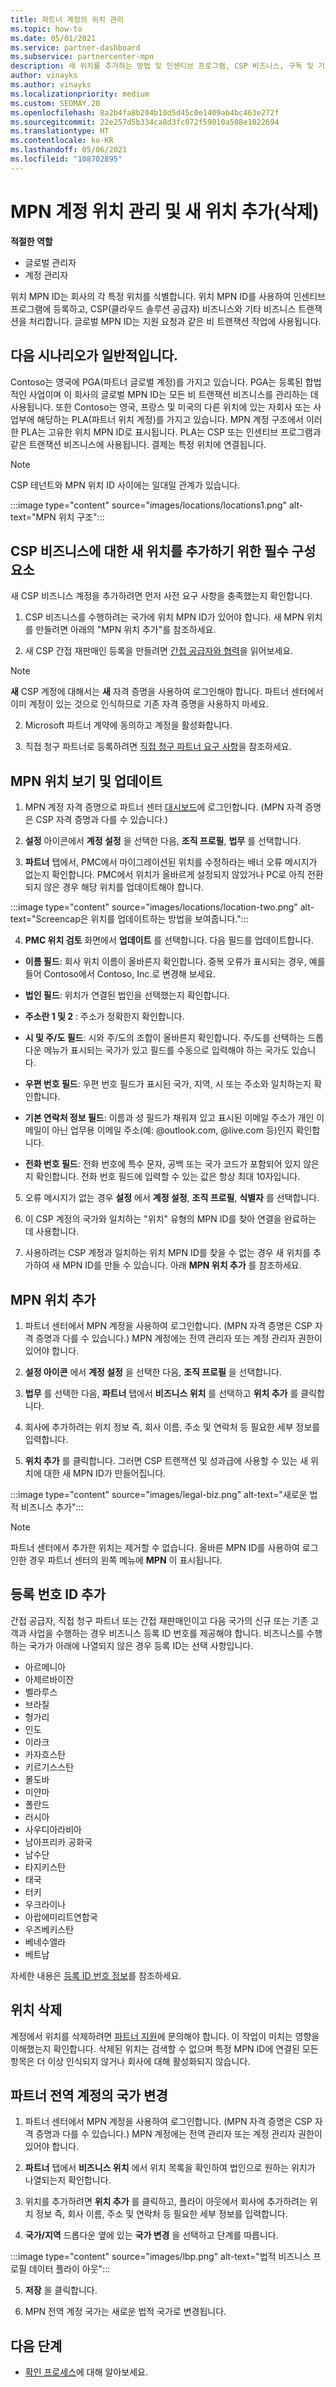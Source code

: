 ```yaml
---
title: 파트너 계정의 위치 관리
ms.topic: how-to
ms.date: 05/01/2021
ms.service: partner-dashboard
ms.subservice: partnercenter-mpn
description: 새 위치를 추가하는 방법 및 인센티브 프로그램, CSP 비즈니스, 구독 및 기타 트랜잭션에서 위치 MPN ID를 사용하는 방법을 알아봅니다.
author: vinayks
ms.author: vinayks
ms.localizationpriority: medium
ms.custom: SEOMAY.20
ms.openlocfilehash: 8a2b4fa8b204b10d5d45c0e1409ab4bc463e272f
ms.sourcegitcommit: 22e257d5b334ca8d3fc072f59010a508e1022694
ms.translationtype: HT
ms.contentlocale: ko-KR
ms.lasthandoff: 05/06/2021
ms.locfileid: "108702895"
---
```

# <a name="manage-your-mpn-account-locations-and-add-delete-a-location"></a>MPN 계정 위치 관리 및 새 위치 추가(삭제)


**적절한 역할**

- 글로벌 관리자
- 계정 관리자

위치 MPN ID는 회사의 각 특정 위치를 식별합니다. 위치 MPN ID를 사용하여 인센티브 프로그램에 등록하고, CSP(클라우드 솔루션 공급자) 비즈니스와 기타 비즈니스 트랜잭션을 처리합니다. 글로벌 MPN ID는 지원 요청과 같은 비 트랜잭션 작업에 사용됩니다.

## <a name="the-following-scenario-is-typical"></a>다음 시나리오가 일반적입니다.

Contoso는 영국에 PGA(파트너 글로벌 계정)를 가지고 있습니다. PGA는 등록된 합법적인 사업이며 이 회사의 글로벌 MPN ID는 모든 비 트랜잭션 비즈니스를 관리하는 데 사용됩니다. 또한 Contoso는 영국, 프랑스 및 미국의 다른 위치에 있는 자회사 또는 사업부에 해당하는 PLA(파트너 위치 계정)를 가지고 있습니다. MPN 계정 구조에서 이러한 PLA는 고유한 위치 MPN ID로 표시됩니다. PLA는 CSP 또는 인센티브 프로그램과 같은 트랜잭션 비즈니스에 사용됩니다. 결제는 특정 위치에 연결됩니다. 

>[!NOTE]
>CSP 테넌트와 MPN 위치 ID 사이에는 일대일 관계가 있습니다.

:::image type="content" source="images/locations/locations1.png" alt-text="MPN 위치 구조":::

## <a name="prerequisites-in-order-to-add-a-new-account-for-a-csp-business"></a>CSP 비즈니스에 대한 새 위치를 추가하기 위한 필수 구성 요소

새 CSP 비즈니스 계정을 추가하려면 먼저 사전 요구 사항을 충족했는지 확인합니다.

1. CSP 비즈니스를 수행하려는 국가에 위치 MPN ID가 있어야 합니다. 새 MPN 위치를 만들려면 아래의 "MPN 위치 추가"를 참조하세요.
  
1. 새 CSP 간접 재판매인 등록을 만들려면 [간접 공급자와 협력](indirect-reseller-tasks-in-partner-center.md#get-started)을 읽어보세요. 

>[!NOTE] 
 >**새** CSP 계정에 대해서는 **새** 자격 증명을 사용하여 로그인해야 합니다. 파트너 센터에서 이미 계정이 있는 것으로 인식하므로 기존 자격 증명을 사용하지 마세요.

2. Microsoft 파트너 계약에 동의하고 계정을 활성화합니다.

1. 직접 청구 파트너로 등록하려면 [직접 청구 파트너 요구 사항](direct-partner-new-requirements.md)을 참조하세요.

## <a name="view-and-update-your-mpn-locations"></a>MPN 위치 보기 및 업데이트

1. MPN 계정 자격 증명으로 파트너 센터 [대시보드](https://partner.microsoft.com/dashboard/home)에 로그인합니다. (MPN 자격 증명은 CSP 자격 증명과 다를 수 있습니다.) 
 
1. **설정** 아이콘에서 **계정 설정** 을 선택한 다음, **조직 프로필**, **법무** 를 선택합니다. 

1. **파트너** 탭에서, PMC에서 마이그레이션된 위치를 수정하라는 배너 오류 메시지가 없는지 확인합니다.  PMC에서 위치가 올바르게 설정되지 않았거나 PC로 아직 전환되지 않은 경우 해당 위치를 업데이트해야 합니다.

:::image type="content" source="images/locations/location-two.png" alt-text="Screencap은 위치를 업데이트하는 방법을 보여줍니다.":::
 
4.  **PMC 위치 검토** 화면에서 **업데이트** 를 선택합니다.
다음 필드를 업데이트합니다.

- **이름 필드**: 회사 위치 이름이 올바른지 확인합니다. 중복 오류가 표시되는 경우, 예를 들어 Contoso에서 Contoso, Inc.로 변경해 보세요.

- **법인 필드**: 위치가 연결된 법인을 선택했는지 확인합니다.

- **주소란 1 및 2** : 주소가 정확한지 확인합니다.

- **시 및 주/도 필드**: 시와 주/도의 조합이 올바른지 확인합니다. 주/도를 선택하는 드롭다운 메뉴가 표시되는 국가가 있고 필드를 수동으로 입력해야 하는 국가도 있습니다.

- **우편 번호 필드**: 우편 번호 필드가 표시된 국가, 지역, 시 또는 주소와 일치하는지 확인합니다.

- **기본 연락처 정보 필드**: 이름과 성 필드가 채워져 있고 표시된 이메일 주소가 개인 이메일이 아닌 업무용 이메일 주소(예: @outlook.com, @live.com 등)인지 확인합니다.

- **전화 번호 필드**: 전화 번호에 특수 문자, 공백 또는 국가 코드가 포함되어 있지 않은지 확인합니다. 전화 번호 필드에 입력할 수 있는 값은 항상 최대 10자입니다.

5. 오류 메시지가 없는 경우 **설정** 에서 **계정 설정**, **조직 프로필**, **식별자** 를 선택합니다.

6. 이 CSP 계정의 국가와 일치하는 "위치" 유형의 MPN ID를 찾아 연결을 완료하는 데 사용합니다.

7. 사용하려는 CSP 계정과 일치하는 위치 MPN ID를 찾을 수 없는 경우 새 위치를 추가하여 새 MPN ID를 만들 수 있습니다. 아래 **MPN 위치 추가** 를 참조하세요.

## <a name="add-an-mpn-location"></a>MPN 위치 추가

1. 파트너 센터에서 MPN 계정을 사용하여 로그인합니다. (MPN 자격 증명은 CSP 자격 증명과 다를 수 있습니다.) MPN 계정에는 전역 관리자 또는 계정 관리자 권한이 있어야 합니다. 

1. **설정 아이콘** 에서 **계정 설정** 을 선택한 다음, **조직 프로필** 을 선택합니다.

2. **법무** 를 선택한 다음, **파트너** 탭에서 **비즈니스 위치** 를 선택하고 **위치 추가** 를 클릭합니다.

3. 회사에 추가하려는 위치 정보 즉, 회사 이름, 주소 및 연락처 등 필요한 세부 정보를 입력합니다.
 
1. **위치 추가** 를 클릭합니다. 그러면 CSP 트랜잭션 및 성과급에 사용할 수 있는 새 위치에 대한 새 MPN ID가 만들어집니다.

:::image type="content" source="images/legal-biz.png" alt-text="새로운 법적 비즈니스 추가":::

> [!NOTE]
> 파트너 센터에서 추가한 위치는 제거할 수 없습니다. 올바른 MPN ID를 사용하여 로그인한 경우 파트너 센터의 왼쪽 메뉴에 **MPN** 이 표시됩니다.

## <a name="add-the-registration-number-id"></a>등록 번호 ID 추가

간접 공급자, 직접 청구 파트너 또는 간접 재판매인이고 다음 국가의 신규 또는 기존 고객과 사업을 수행하는 경우 비즈니스 등록 ID 번호를 제공해야 합니다. 비즈니스를 수행하는 국가가 아래에 나열되지 않은 경우 등록 ID는 선택 사항입니다.

- 아르메니아 
- 아제르바이잔 
- 벨라루스 
- 브라질 
- 헝가리 
- 인도 
- 이라크 
- 카자흐스탄 
- 키르기스스탄 
- 몰도바 
- 미얀마 
- 폴란드 
- 러시아 
- 사우디아라비아 
- 남아프리카 공화국 
- 남수단  
- 타지키스탄 
- 태국
- 터키 
- 우크라이나 
- 아랍에미리트연합국 
- 우즈베키스탄 
- 베네수엘라
- 베트남 


자세한 내용은 [등록 ID 번호 정보](reg-number-id.md)를 참조하세요.

## <a name="delete-a-location"></a>위치 삭제

계정에서 위치를 삭제하려면 [파트너 지원](https://partner.microsoft.com/dashboard/support/servicerequests/create?stage=2&topicid=1af7f3a0-1757-3543-4b6a-c945c3ad187b)에 문의해야 합니다. 이 작업이 미치는 영향을 이해했는지 확인합니다. 삭제된 위치는 검색할 수 없으며 특정 MPN ID에 연결된 모든 항목은 더 이상 인식되지 않거나 회사에 대해 활성화되지 않습니다.

## <a name="change-country-of-partner-global-account"></a>파트너 전역 계정의 국가 변경 

1. 파트너 센터에서 MPN 계정을 사용하여 로그인합니다. (MPN 자격 증명은 CSP 자격 증명과 다를 수 있습니다.) MPN 계정에는 전역 관리자 또는 계정 관리자 권한이 있어야 합니다. 

2. **파트너** 탭에서 **비즈니스 위치** 에서 위치 목록을 확인하여 법인으로 원하는 위치가 나열되는지 확인합니다. 
 
1. 위치를 추가하려면 **위치 추가** 를 클릭하고, 플라이 아웃에서 회사에 추가하려는 위치 정보 즉, 회사 이름, 주소 및 연락처 등 필요한 세부 정보를 입력합니다. 
 
1. **국가/지역** 드롭다운 옆에 있는 **국가 변경** 을 선택하고 단계를 따릅니다. 

:::image type="content" source="images/lbp.png" alt-text="법적 비즈니스 프로필 데이터 플라이 아웃":::

5. **저장** 을 클릭합니다.

6. MPN 전역 계정 국가는 새로운 법적 국가로 변경됩니다.
  
## <a name="next-steps"></a>다음 단계

- [확인 프로세스](verification-responses.md)에 대해 알아보세요.
